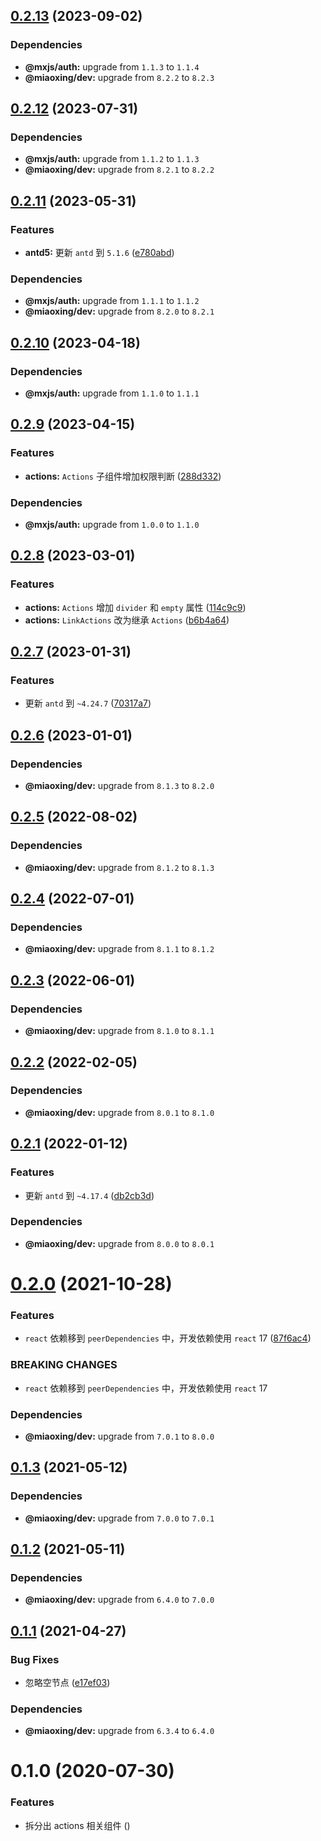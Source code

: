 ## [0.2.13](https://github.com/miaoxing/mxjs-actions/compare/v0.2.12...v0.2.13) (2023-09-02)





### Dependencies

* **@mxjs/auth:** upgrade from `1.1.3` to `1.1.4`
* **@miaoxing/dev:** upgrade from `8.2.2` to `8.2.3`

## [0.2.12](https://github.com/miaoxing/mxjs-actions/compare/v0.2.11...v0.2.12) (2023-07-31)





### Dependencies

* **@mxjs/auth:** upgrade from `1.1.2` to `1.1.3`
* **@miaoxing/dev:** upgrade from `8.2.1` to `8.2.2`

## [0.2.11](https://github.com/miaoxing/mxjs-actions/compare/v0.2.10...v0.2.11) (2023-05-31)


### Features

* **antd5:** 更新 `antd` 到 `5.1.6` ([e780abd](https://github.com/miaoxing/mxjs-actions/commit/e780abdc7f15992fde33f8279a33c636e3a20894))





### Dependencies

* **@mxjs/auth:** upgrade from `1.1.1` to `1.1.2`
* **@miaoxing/dev:** upgrade from `8.2.0` to `8.2.1`

## [0.2.10](https://github.com/miaoxing/mxjs-actions/compare/v0.2.9...v0.2.10) (2023-04-18)





### Dependencies

* **@mxjs/auth:** upgrade from `1.1.0` to `1.1.1`

## [0.2.9](https://github.com/miaoxing/mxjs-actions/compare/v0.2.8...v0.2.9) (2023-04-15)


### Features

* **actions:** `Actions` 子组件增加权限判断 ([288d332](https://github.com/miaoxing/mxjs-actions/commit/288d33216a7e6b6a0f761b0f053c73f6713d0d88))





### Dependencies

* **@mxjs/auth:** upgrade from `1.0.0` to `1.1.0`

## [0.2.8](https://github.com/miaoxing/mxjs-actions/compare/v0.2.7...v0.2.8) (2023-03-01)


### Features

* **actions:** `Actions` 增加 `divider` 和 `empty` 属性 ([114c9c9](https://github.com/miaoxing/mxjs-actions/commit/114c9c9d321f818cf732ac996954bfd57d9c673f))
* **actions:** `LinkActions` 改为继承 `Actions` ([b6b4a64](https://github.com/miaoxing/mxjs-actions/commit/b6b4a64d0bf4bda08abab0c3fd2c7c2c6a1df66c))

## [0.2.7](https://github.com/miaoxing/mxjs-actions/compare/v0.2.6...v0.2.7) (2023-01-31)


### Features

* 更新 `antd` 到 `~4.24.7` ([70317a7](https://github.com/miaoxing/mxjs-actions/commit/70317a7e7edfb4c35189bf07076b46930d1852cc))

## [0.2.6](https://github.com/miaoxing/mxjs-actions/compare/v0.2.5...v0.2.6) (2023-01-01)





### Dependencies

* **@miaoxing/dev:** upgrade from `8.1.3` to `8.2.0`

## [0.2.5](https://github.com/miaoxing/mxjs-actions/compare/v0.2.4...v0.2.5) (2022-08-02)





### Dependencies

* **@miaoxing/dev:** upgrade from `8.1.2` to `8.1.3`

## [0.2.4](https://github.com/miaoxing/mxjs-actions/compare/v0.2.3...v0.2.4) (2022-07-01)





### Dependencies

* **@miaoxing/dev:** upgrade from `8.1.1` to `8.1.2`

## [0.2.3](https://github.com/miaoxing/mxjs-actions/compare/v0.2.2...v0.2.3) (2022-06-01)





### Dependencies

* **@miaoxing/dev:** upgrade from `8.1.0` to `8.1.1`

## [0.2.2](https://github.com/miaoxing/mxjs-actions/compare/v0.2.1...v0.2.2) (2022-02-05)





### Dependencies

* **@miaoxing/dev:** upgrade from `8.0.1` to `8.1.0`

## [0.2.1](https://github.com/miaoxing/mxjs-actions/compare/v0.2.0...v0.2.1) (2022-01-12)


### Features

* 更新 `antd` 到 `~4.17.4` ([db2cb3d](https://github.com/miaoxing/mxjs-actions/commit/db2cb3d44064a6c5f0d48bceb41f451afc31603f))





### Dependencies

* **@miaoxing/dev:** upgrade from `8.0.0` to `8.0.1`

# [0.2.0](https://github.com/miaoxing/mxjs-actions/compare/v0.1.3...v0.2.0) (2021-10-28)


### Features

* `react` 依赖移到 `peerDependencies` 中，开发依赖使用 `react` 17 ([87f6ac4](https://github.com/miaoxing/mxjs-actions/commit/87f6ac40be8b24bbd31d71c7229f941ffeeb16ed))


### BREAKING CHANGES

* `react` 依赖移到 `peerDependencies` 中，开发依赖使用 `react` 17





### Dependencies

* **@miaoxing/dev:** upgrade from `7.0.1` to `8.0.0`

## [0.1.3](https://github.com/miaoxing/mxjs-actions/compare/v0.1.2...v0.1.3) (2021-05-12)





### Dependencies

* **@miaoxing/dev:** upgrade from `7.0.0` to `7.0.1`

## [0.1.2](https://github.com/miaoxing/mxjs-actions/compare/v0.1.1...v0.1.2) (2021-05-11)





### Dependencies

* **@miaoxing/dev:** upgrade from `6.4.0` to `7.0.0`

## [0.1.1](https://github.com/miaoxing/mxjs-actions/compare/v0.1.0...v0.1.1) (2021-04-27)


### Bug Fixes

* 忽略空节点 ([e17ef03](https://github.com/miaoxing/mxjs-actions/commit/e17ef03208933e043df24bd9f9eb24412e511f16))





### Dependencies

* **@miaoxing/dev:** upgrade from `6.3.4` to `6.4.0`

# 0.1.0 (2020-07-30)


### Features

* 拆分出 actions 相关组件 ([](https://github.com/miaoxing/mxjs-actions/commit/))
